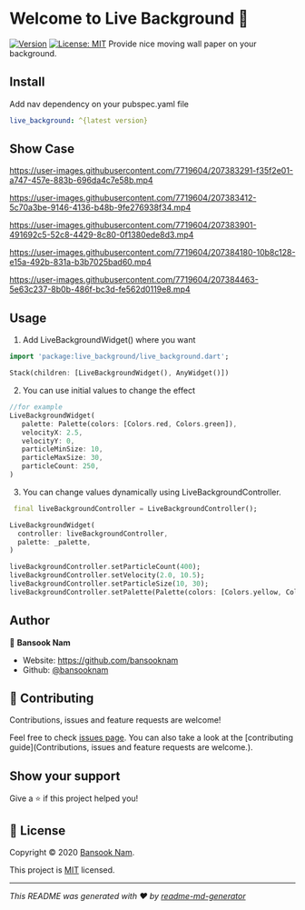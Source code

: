 # Welcome to Live Background 👋

[![Version](https://img.shields.io/pub/v/live_background.svg?style=flat-square)](https://pub.dev/packages/live_background)
[![License: MIT](https://img.shields.io/badge/License-MIT-yellow.svg)](https://opensource.org/licenses/MIT)  Provide nice moving wall paper on your background.

## Install

Add nav dependency on your pubspec.yaml file

```yaml
live_background: ^{latest version}
```

## Show Case


https://user-images.githubusercontent.com/7719604/207383291-f35f2e01-a747-457e-883b-696da4c7e58b.mp4

https://user-images.githubusercontent.com/7719604/207383412-5c70a3be-9146-4136-b48b-9fe276938f34.mp4

https://user-images.githubusercontent.com/7719604/207383901-491692c5-52c8-4429-8c80-0f1380ede8d3.mp4

https://user-images.githubusercontent.com/7719604/207384180-10b8c128-e15a-492b-831a-b3b7025bad60.mp4

https://user-images.githubusercontent.com/7719604/207384463-5e63c237-8b0b-486f-bc3d-fe562d0119e8.mp4



## Usage

1. Add LiveBackgroundWidget() where you want

```dart
import 'package:live_background/live_background.dart';

Stack(children: [LiveBackgroundWidget(), AnyWidget()])
```

2. You can use initial values to change the effect

```dart
//for example
LiveBackgroundWidget(
   palette: Palette(colors: [Colors.red, Colors.green]),
   velocityX: 2.5,
   velocityY: 0,
   particleMinSize: 10,
   particleMaxSize: 30,
   particleCount: 250,
)
```

3. You can change values dynamically using LiveBackgroundController.

```dart
 final liveBackgroundController = LiveBackgroundController();

LiveBackgroundWidget(
  controller: liveBackgroundController,
  palette: _palette,
)

liveBackgroundController.setParticleCount(400);
liveBackgroundController.setVelocity(2.0, 10.5);
liveBackgroundController.setParticleSize(10, 30);
liveBackgroundController.setPalette(Palette(colors: [Colors.yellow, Colors.white]))
```


## Author

👤 **Bansook Nam**

* Website: https://github.com/bansooknam
* Github: [@bansooknam](https://github.com/bansooknam)

## 🤝 Contributing

Contributions, issues and feature requests are welcome!

Feel free to check [issues page](https://github.com/bansooknam/live_background/issues). You can also take a look at the [contributing guide](Contributions, issues and feature requests are welcome.).

## Show your support

Give a ⭐️ if this project helped you!

## 📝 License

Copyright © 2020 [Bansook Nam](https://github.com/bansooknam).

This project is [MIT](https://github.com/BansookNam/live_background/blob/master/LICENSE) licensed.

***

_This README was generated with ❤️ by [readme-md-generator](https://github.com/kefranabg/readme-md-generator)_

